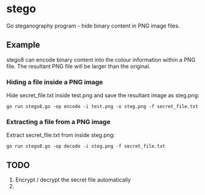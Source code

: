 # stego
Go steganography program - hide binary content in PNG image files.

## Example
stego8 can encode binary content into the colour information within a PNG file.  The resultant PNG file will be larger than the original.

### Hiding a file inside a PNG image
Hide secret_file.txt inside test.png and save the resultant image as steg.png:
```shell
go run stego8.go -op encode -i test.png -o steg.png -f secret_file.txt
```

### Extracting a file from a PNG image
Extract secret_file.txt from inside steg.png:
```
go run stego8.go -op decode -i steg.png -f secret_file.txt
```

## TODO
1. Encrypt / decrypt the secret file automatically
2. 
